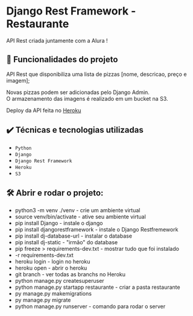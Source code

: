 # Django Rest Framework - Restaurante

API Rest criada juntamente com a Alura ! 

## 🔨 Funcionalidades do projeto

API Rest que disponibiliza uma lista de pizzas [nome, descricao, preço e imagem];

Novas pizzas podem ser adicionadas pelo Django Admin.  
O armazenamento das imagens é realizado em um bucket na S3.

Deploy da API feita no <a href="https://drf-alura-pizza.herokuapp.com/">Heroku</a>

## ✔️ Técnicas e tecnologias utilizadas

- `Python`
- `Django`
- `Django Rest Framework`
- `Heroku`
- `S3`

## 🛠️ Abrir e rodar o projeto:

- python3 -m venv ./venv - crie um ambiente virtual
- source venv/bin/activate - ative seu ambiente virtual 
- pip install Django - instale o django
- pip install djangorestframework - instale o Django Restfremework
- pip install dj-database-url - instalar o database
- pip install dj-static - "irmão" do database
- pip freeze > requirements-dev.txt - mostrar tudo que foi instalado
- -r requirements-dev.txt 
- heroku login - login no heroku 
- heroku open - abrir o heroku 
- git branch - ver todas as branchs no Heroku
- python manage.py createsuperuser
- python manage.py startapp restaurante - criar a pasta restaurante 
- py manage.py makemigrations
- py manage.py migrate
- python manage.py runserver - comando para rodar o server
